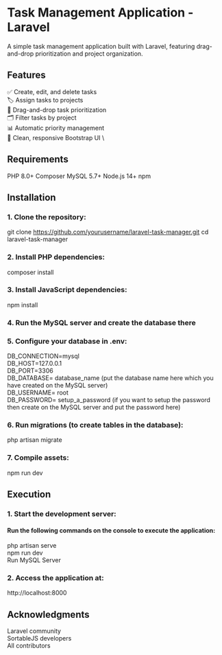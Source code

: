 # Task Management Application - Laravel
A simple task management application built with Laravel, featuring drag-and-drop prioritization and project organization.

## Features
✅ Create, edit, and delete tasks \
🏷️ Assign tasks to projects \
🔄 Drag-and-drop task prioritization \
🗂️ Filter tasks by project \
📊 Automatic priority management \
🎨 Clean, responsive Bootstrap UI \

## Requirements
PHP 8.0+
Composer
MySQL 5.7+
Node.js 14+
npm

## Installation
### 1. Clone the repository:
git clone https://github.com/yourusername/laravel-task-manager.git
cd laravel-task-manager

### 2. Install PHP dependencies:
composer install

### 3. Install JavaScript dependencies:
npm install

### 4. Run the MySQL server and create the database there 

### 5. Configure your database in .env:
DB_CONNECTION=mysql \
DB_HOST=127.0.0.1 \
DB_PORT=3306 \
DB_DATABASE= database_name (put the database name here which you have created on the MySQL server) \
DB_USERNAME= root  \
DB_PASSWORD= setup_a_password (if you want to setup the password then create on the MySQL server and put the password here)

### 6. Run migrations (to create tables in the database):
php artisan migrate

### 7. Compile assets:
npm run dev

## Execution

### 1. Start the development server:
#### Run the following commands on the console to execute the application:
php artisan serve \
npm run dev \
Run MySQL Server

### 2. Access the application at:
http://localhost:8000

## Acknowledgments
Laravel community \
SortableJS developers \
All contributors 